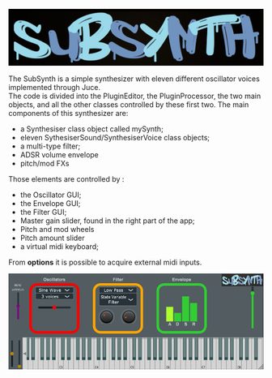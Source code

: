![logo](https://github.com/David-Badiane/Juce-Midi-Synthesiser/blob/master/Synthesizer/images/whatever.png)

The SubSynth is a simple synthesizer with eleven different oscillator voices implemented through Juce.   
The code is divided into the PluginEditor,  the PluginProcessor, the two main objects, and all the other classes controlled by these first two.
The main components of this synthesizer are:
- a Synthesiser class object called mySynth;
- eleven SythesiserSound/SynthesiserVoice class objects;
- a multi-type filter;
- ADSR volume envelope
- pitch/mod FXs

Those elements are controlled by :
- the Oscillator GUI;
- the Envelope GUI;
- the Filter GUI;
- Master gain slider, found in the right part of the app;
- Pitch and mod wheels
- Pitch amount slider
- a virtual midi keyboard;

From **options** it is possible to acquire external midi inputs.

<img src = "Synthesizer/images/interface.PNG" width = "1000" >
